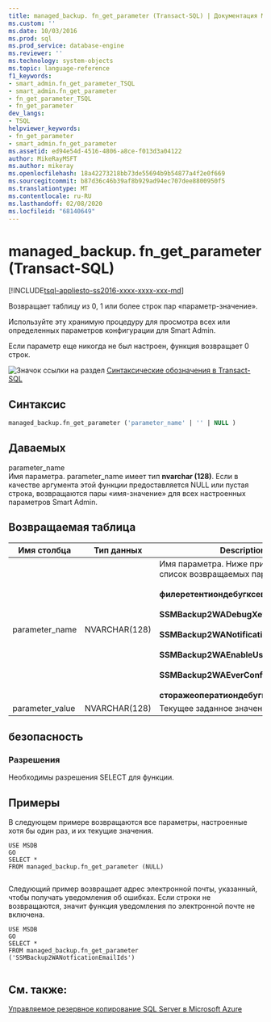 ```yaml
---
title: managed_backup. fn_get_parameter (Transact-SQL) | Документация Майкрософт
ms.custom: ''
ms.date: 10/03/2016
ms.prod: sql
ms.prod_service: database-engine
ms.reviewer: ''
ms.technology: system-objects
ms.topic: language-reference
f1_keywords:
- smart_admin.fn_get_parameter_TSQL
- smart_admin.fn_get_parameter
- fn_get_parameter_TSQL
- fn_get_parameter
dev_langs:
- TSQL
helpviewer_keywords:
- fn_get_parameter
- smart_admin.fn_get_parameter
ms.assetid: ed94e54d-4516-4806-a8ce-f013d3a04122
author: MikeRayMSFT
ms.author: mikeray
ms.openlocfilehash: 18a42273218bb73de55694b9b54877a4f2e0f669
ms.sourcegitcommit: b87d36c46b39af8b929ad94ec707dee8800950f5
ms.translationtype: MT
ms.contentlocale: ru-RU
ms.lasthandoff: 02/08/2020
ms.locfileid: "68140649"
---
```

# <a name="managed_backupfn_get_parameter-transact-sql"></a>managed_backup. fn_get_parameter (Transact-SQL)
[!INCLUDE[tsql-appliesto-ss2016-xxxx-xxxx-xxx-md](../../includes/tsql-appliesto-ss2016-xxxx-xxxx-xxx-md.md)]

  Возвращает таблицу из 0, 1 или более строк пар «параметр-значение».  
  
 Используйте эту хранимую процедуру для просмотра всех или определенных параметров конфигурации для Smart Admin.  
  
 Если параметр еще никогда не был настроен, функция возвращает 0 строк.  
  
 ![Значок ссылки на раздел](../../database-engine/configure-windows/media/topic-link.gif "Значок ссылки на раздел") [Синтаксические обозначения в Transact-SQL](../../t-sql/language-elements/transact-sql-syntax-conventions-transact-sql.md)  
  
## <a name="syntax"></a>Синтаксис  
  
```sql  
managed_backup.fn_get_parameter ('parameter_name' | '' | NULL )  
```  
  
##  <a name="Arguments"></a>Даваемых  
 parameter_name  
 Имя параметра. parameter_name имеет тип **nvarchar (128)**. Если в качестве аргумента этой функции предоставляется NULL или пустая строка, возвращаются пары «имя-значение» для всех настроенных параметров Smart Admin.  
  
## <a name="table-returned"></a>Возвращаемая таблица  
  
|Имя столбца|Тип данных|Description|  
|-----------------|---------------|-----------------|  
|parameter_name|NVARCHAR(128)|Имя параметра. Ниже приведен текущий список возвращаемых параметров.<br/><br/>**филеретентиондебугксевент**<br/><br/>**SSMBackup2WADebugXevent**<br/><br/>**SSMBackup2WANotificationEmailIds**<br/><br/>**SSMBackup2WAEnableUserDefinedPolicy**<br/><br/>**SSMBackup2WAEverConfigured**<br/><br/>**сторажеоператиондебугксевент**|  
|parameter_value|NVARCHAR(128)|Текущее заданное значение параметра.|  
  
## <a name="security"></a>безопасность  
  
### <a name="permissions"></a>Разрешения  
 Необходимы разрешения SELECT для функции.  
  
## <a name="examples"></a>Примеры  
 В следующем примере возвращаются все параметры, настроенные хотя бы один раз, и их текущие значения.  
  
```  
USE MSDB  
GO  
SELECT *   
FROM managed_backup.fn_get_parameter (NULL)  
  
```  
  
 Следующий пример возвращает адрес электронной почты, указанный, чтобы получать уведомления об ошибках. Если строки не возвращаются, значит функция уведомления по электронной почте не включена.  
  
```  
USE MSDB  
GO  
SELECT *  
FROM managed_backup.fn_get_parameter ('SSMBackup2WANotficationEmailIds')  
  
```  
  
## <a name="see-also"></a>См. также:  
 [Управляемое резервное копирование SQL Server в Microsoft Azure](../../relational-databases/backup-restore/sql-server-managed-backup-to-microsoft-azure.md)  
  
  
